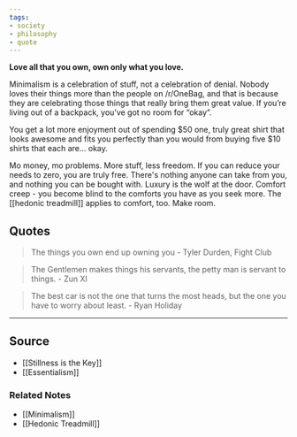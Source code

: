 ```yaml
---
tags:
- society
- philosophy
- quote
---
```

**Love all that you own, own only what you love.**

Minimalism is a celebration of stuff, not a celebration of denial. Nobody loves their things more than the people on /r/OneBag, and that is because they are celebrating those things that really bring them great value. If you’re living out of a backpack, you’ve got no room for “okay”. 

You get a lot more enjoyment out of spending $50 one, truly great shirt that looks awesome and fits you perfectly than you would from buying five $10 shirts that each are... okay.

Mo money, mo problems. More stuff, less freedom. If you can reduce your needs to zero, you are truly free. There's nothing anyone can take from you, and nothing you can be bought with. Luxury is the wolf at the door. Comfort creep - you become blind to the comforts you have as you seek more. The [[hedonic treadmill]] applies to comfort, too. Make room.

## Quotes

> The things you own end up owning you - Tyler Durden, Fight Club
> 

> The Gentlemen makes things his servants, the petty man is servant to things. - Zun XI
> 

> The best car is not the one that turns the most heads, but the one you have to worry about least. - Ryan Holiday
> 

---

## Source
- [[Stillness is the Key]]
- [[Essentialism]]

### Related Notes
- [[Minimalism]]
- [[Hedonic Treadmill]]